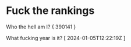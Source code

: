 # Fuck the rankings

Who the hell am I?
{ 390141 }

What fucking year is it?
[ 2024-01-05T12:22:19Z ]
